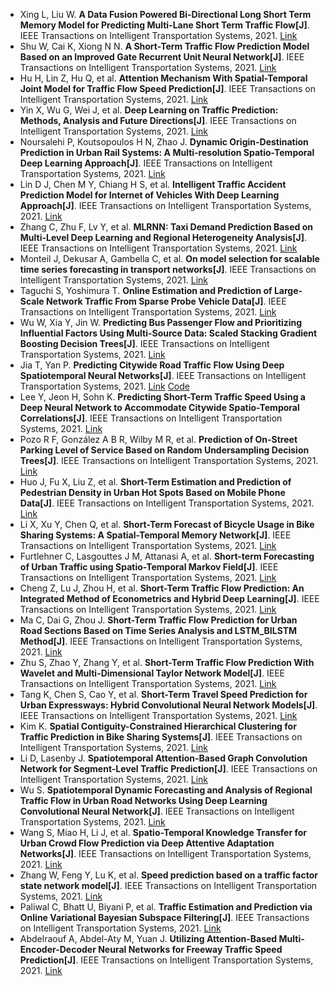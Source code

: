 * Xing L, Liu W. <b>A Data Fusion Powered Bi-Directional Long Short Term Memory Model for Predicting Multi-Lane Short Term Traffic Flow[J]</b>. IEEE Transactions on Intelligent Transportation Systems, 2021. [Link](https://ieeexplore.ieee.org/abstract/document/9492911/)
* Shu W, Cai K, Xiong N N. <b>A Short-Term Traffic Flow Prediction Model Based on an Improved Gate Recurrent Unit Neural Network[J]</b>. IEEE Transactions on Intelligent Transportation Systems, 2021. [Link](https://ieeexplore.ieee.org/abstract/document/9485098/)
* Hu H, Lin Z, Hu Q, et al. <b>Attention Mechanism With Spatial-Temporal Joint Model for Traffic Flow Speed Prediction[J]</b>. IEEE Transactions on Intelligent Transportation Systems, 2021. [Link](https://ieeexplore.ieee.org/abstract/document/9557768/)
* Yin X, Wu G, Wei J, et al. <b>Deep Learning on Traffic Prediction: Methods, Analysis and Future Directions[J]</b>. IEEE Transactions on Intelligent Transportation Systems, 2021. [Link](https://ieeexplore.ieee.org/abstract/document/9352246/)
* Noursalehi P, Koutsopoulos H N, Zhao J. <b>Dynamic Origin-Destination Prediction in Urban Rail Systems: A Multi-resolution Spatio-Temporal Deep Learning Approach[J]</b>. IEEE Transactions on Intelligent Transportation Systems, 2021. [Link](https://ieeexplore.ieee.org/abstract/document/9319524/)
* Lin D J, Chen M Y, Chiang H S, et al. <b>Intelligent Traffic Accident Prediction Model for Internet of Vehicles With Deep Learning Approach[J]</b>. IEEE Transactions on Intelligent Transportation Systems, 2021. [Link](https://ieeexplore.ieee.org/abstract/document/9424477/)
* Zhang C, Zhu F, Lv Y, et al. <b>MLRNN: Taxi Demand Prediction Based on Multi-Level Deep Learning and Regional Heterogeneity Analysis[J]</b>. IEEE Transactions on Intelligent Transportation Systems, 2021. [Link](https://ieeexplore.ieee.org/abstract/document/9439926/)
* Monteil J, Dekusar A, Gambella C, et al. <b>On model selection for scalable time series forecasting in transport networks[J]</b>. IEEE Transactions on Intelligent Transportation Systems, 2021. [Link](https://ieeexplore.ieee.org/abstract/document/9370005/)
* Taguchi S, Yoshimura T. <b>Online Estimation and Prediction of Large-Scale Network Traffic From Sparse Probe Vehicle Data[J]</b>. IEEE Transactions on Intelligent Transportation Systems, 2021. [Link](https://ieeexplore.ieee.org/abstract/document/9390303/)
* Wu W, Xia Y, Jin W. <b>Predicting Bus Passenger Flow and Prioritizing Influential Factors Using Multi-Source Data: Scaled Stacking Gradient Boosting Decision Trees[J]</b>. IEEE Transactions on Intelligent Transportation Systems, 2021. [Link](https://ieeexplore.ieee.org/abstract/document/9284598/)
* Jia T, Yan P. <b>Predicting Citywide Road Traffic Flow Using Deep Spatiotemporal Neural Networks[J]</b>. IEEE Transactions on Intelligent Transportation Systems, 2021. [Link](https://ieeexplore.ieee.org/abstract/document/9036989/) [Code](https://github.com/JasonYanxx/STNN)
* Lee Y, Jeon H, Sohn K. <b>Predicting Short-Term Traffic Speed Using a Deep Neural Network to Accommodate Citywide Spatio-Temporal Correlations[J]</b>. IEEE Transactions on Intelligent Transportation Systems, 2021. [Link](https://ieeexplore.ieee.org/abstract/document/8985288/)
* Pozo R F, González A B R, Wilby M R, et al. <b>Prediction of On-Street Parking Level of Service Based on Random Undersampling Decision Trees[J]</b>. IEEE Transactions on Intelligent Transportation Systems, 2021. [Link](https://ieeexplore.ieee.org/abstract/document/9436050/)
* Huo J, Fu X, Liu Z, et al. <b>Short-Term Estimation and Prediction of Pedestrian Density in Urban Hot Spots Based on Mobile Phone Data[J]</b>. IEEE Transactions on Intelligent Transportation Systems, 2021. [Link](https://ieeexplore.ieee.org/abstract/document/9495246/)
* Li X, Xu Y, Chen Q, et al. <b>Short-Term Forecast of Bicycle Usage in Bike Sharing Systems: A Spatial-Temporal Memory Network[J]</b>. IEEE Transactions on Intelligent Transportation Systems, 2021. [Link](https://ieeexplore.ieee.org/abstract/document/9497869/)
* Furtlehner C, Lasgouttes J M, Attanasi A, et al. <b>Short-term Forecasting of Urban Traffic using Spatio-Temporal Markov Field[J]</b>. IEEE Transactions on Intelligent Transportation Systems, 2021. [Link](https://ieeexplore.ieee.org/abstract/document/9496234/)
* Cheng Z, Lu J, Zhou H, et al. <b>Short-Term Traffic Flow Prediction: An Integrated Method of Econometrics and Hybrid Deep Learning[J]</b>. IEEE Transactions on Intelligent Transportation Systems, 2021. [Link](https://ieeexplore.ieee.org/abstract/document/9345387/)
* Ma C, Dai G, Zhou J. <b>Short-Term Traffic Flow Prediction for Urban Road Sections Based on Time Series Analysis and LSTM_BILSTM Method[J]</b>. IEEE Transactions on Intelligent Transportation Systems, 2021. [Link](https://ieeexplore.ieee.org/abstract/document/9364926/)
* Zhu S, Zhao Y, Zhang Y, et al. <b>Short-Term Traffic Flow Prediction With Wavelet and Multi-Dimensional Taylor Network Model[J]</b>. IEEE Transactions on Intelligent Transportation Systems, 2021. [Link](https://ieeexplore.ieee.org/abstract/document/9032371/)
* Tang K, Chen S, Cao Y, et al. <b>Short-Term Travel Speed Prediction for Urban Expressways: Hybrid Convolutional Neural Network Models[J]</b>. IEEE Transactions on Intelligent Transportation Systems, 2021. [Link](https://ieeexplore.ieee.org/abstract/document/9247496/)
* Kim K. <b>Spatial Contiguity-Constrained Hierarchical Clustering for Traffic Prediction in Bike Sharing Systems[J]</b>. IEEE Transactions on Intelligent Transportation Systems, 2021. [Link](https://ieeexplore.ieee.org/abstract/document/9356471/)
* Li D, Lasenby J. <b>Spatiotemporal Attention-Based Graph Convolution Network for Segment-Level Traffic Prediction[J]</b>. IEEE Transactions on Intelligent Transportation Systems, 2021. [Link](https://ieeexplore.ieee.org/abstract/document/9442362/)
* Wu S. <b>Spatiotemporal Dynamic Forecasting and Analysis of Regional Traffic Flow in Urban Road Networks Using Deep Learning Convolutional Neural Network[J]</b>. IEEE Transactions on Intelligent Transportation Systems, 2021. [Link](https://ieeexplore.ieee.org/abstract/document/9511330/)
* Wang S, Miao H, Li J, et al. <b>Spatio-Temporal Knowledge Transfer for Urban Crowd Flow Prediction via Deep Attentive Adaptation Networks[J]</b>. IEEE Transactions on Intelligent Transportation Systems, 2021. [Link](https://ieeexplore.ieee.org/abstract/document/9352560/)
* Zhang W, Feng Y, Lu K, et al. <b>Speed prediction based on a traffic factor state network model[J]</b>. IEEE Transactions on Intelligent Transportation Systems, 2021. [Link](https://ieeexplore.ieee.org/abstract/document/9037200/)
* Paliwal C, Bhatt U, Biyani P, et al. <b>Traffic Estimation and Prediction via Online Variational Bayesian Subspace Filtering[J]</b>. IEEE Transactions on Intelligent Transportation Systems, 2021. [Link](https://ieeexplore.ieee.org/abstract/document/9329124/)
* Abdelraouf A, Abdel-Aty M, Yuan J. <b>Utilizing Attention-Based Multi-Encoder-Decoder Neural Networks for Freeway Traffic Speed Prediction[J]</b>. IEEE Transactions on Intelligent Transportation Systems, 2021. [Link](https://ieeexplore.ieee.org/abstract/document/9535259/)
